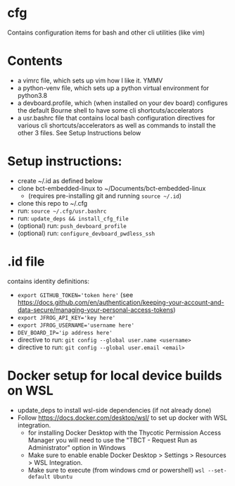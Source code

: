 # cfg

Contains configuration items for bash and other cli utilities (like vim)

# Contents
- a vimrc file, which sets up vim how I like it. YMMV
- a python-venv file, which sets up a python virtual environment for python3.8
- a devboard.profile, which (when installed on your dev board) configures the default Bourne shell to have some cli shortcuts/accelerators
- a usr.bashrc file that contains local bash configuration directives for various cli shortcuts/accelerators as well as commands to install the other 3 files. See Setup Instructions below


# Setup instructions:
- create ~/.id as defined below
- clone bct-embedded-linux to ~/Documents/bct-embedded-linux
   - (requires pre-installing git and running `source ~/.id`)
- clone this repo to ~/.cfg
- run: `source ~/.cfg/usr.bashrc`
- run: `update_deps && install_cfg_file`
- (optional) run: `push_devboard_profile` 
- (optional) run: `configure_devboard_pwdless_ssh`


# .id file
contains identity definitions:
- `export GITHUB_TOKEN='token here'` (see https://docs.github.com/en/authentication/keeping-your-account-and-data-secure/managing-your-personal-access-tokens)
- `export JFROG_API_KEY='key here'`
- `export JFROG_USERNAME='username here'`
- `DEV_BOARD_IP='ip address here'`
- directive to run: `git config --global user.name <username>` 
- directive to run: `git config --global user.email <email>` 

# Docker setup for local device builds on WSL
- update_deps to install wsl-side dependencies (if not already done)
- Follow https://docs.docker.com/desktop/wsl/ to set up docker with WSL integration. 
   - for installing Docker Desktop with the Thycotic Permission Access Manager you will need to use the "TBCT - Request Run as Administrator" option in Windows
   - Make sure to enable enable Docker Desktop > Settings > Resources > WSL Integration.
   - Make sure to execute (from windows cmd or powershell) `wsl --set-default Ubuntu`
